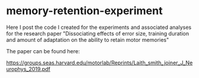 # memory-retention-experiment
Here I post the code I created for the experiments and associated analyses for the research paper "Dissociating effects of error size, training duration and amount of adaptation on the ability to retain motor memories"

The paper can be found here:

https://groups.seas.harvard.edu/motorlab/Reprints/Laith_smith_joiner_J_Neurophys_2019.pdf
